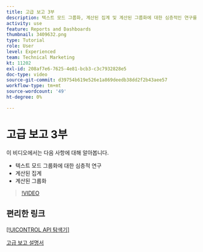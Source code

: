 ```yaml
---
title: 고급 보고 3부
description: 텍스트 모드 그룹화, 계산된 집계 및 계산된 그룹화에 대한 심층적인 연구를 이해합니다.
activity: use
feature: Reports and Dashboards
thumbnail: 3409632.png
type: Tutorial
role: User
level: Experienced
team: Technical Marketing
kt: 11202
exl-id: 208af7e6-7625-4e81-bcb3-c3c7932828e5
doc-type: video
source-git-commit: d39754b619e526e1a869deedb38dd2f2b43aee57
workflow-type: tm+mt
source-wordcount: '49'
ht-degree: 0%

---
```


# 고급 보고 3부

이 비디오에서는 다음 사항에 대해 알아봅니다.

* 텍스트 모드 그룹화에 대한 심층적 연구
* 계산된 집계
* 계산된 그룹화

>[!VIDEO](https://video.tv.adobe.com/v/3409635/?quality=12)

## 편리한 링크

[[!UICONTROL API 탐색기]](https://developer.adobe.com/workfront/api-explorer/)

[고급 보고 설명서](/help/assets/advanced-reporting-manual.pdf)
